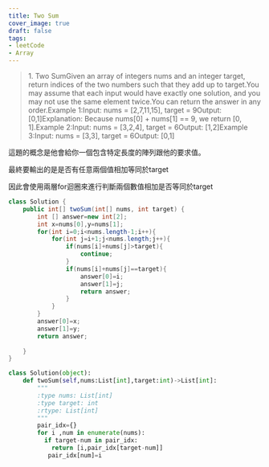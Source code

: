 ```yaml
---
title: Two Sum
cover_image: true
draft: false
tags:
- leetCode
- Array
---
```


> 1\. Two SumGiven an array of integers nums and an integer target, return indices of the two numbers such that they add up to target.You may assume that each input would have exactly one solution, and you may not use the same element twice.You can return the answer in any order.Example 1:Input: nums = \[2,7,11,15], target = 9Output: \[0,1]Explanation: Because nums\[0] + nums\[1] == 9, we return \[0, 1].Example 2:Input: nums = \[3,2,4], target = 6Output: \[1,2]Example 3:Input: nums = \[3,3], target = 6Output: \[0,1]

這題的概念是他會給你一個包含特定長度的陣列跟他的要求值。

最終要輸出的是是否有任意兩個值相加等同於target

因此會使用兩層for迴圈來進行判斷兩個數值相加是否等同於target

```java
class Solution {
    public int[] twoSum(int[] nums, int target) {
        int [] answer=new int[2];
        int x=nums[0],y=nums[1];
        for(int i=0;i<nums.length-1;i++){
            for(int j=i+1;j<nums.length;j++){
                if(nums[i]+nums[j]>target){
                    continue;
                }
                if(nums[i]+nums[j]==target){
                    answer[0]=i;
                    answer[1]=j;
                    return answer;
                }   
            }
        }
        answer[0]=x;
        answer[1]=y;
        return answer;
        
    }
}
```

```python
class Solution(object):
    def twoSum(self,nums:List[int],target:int)->List[int]:
        """
        :type nums: List[int]
        :type target: int
        :rtype: List[int]
        """
        pair_idx={}
        for i ,num in enumerate(nums):
          if target-num in pair_idx:
            return [i,pair_idx[target-num]]
           pair_idx[num]=i
```
